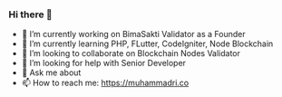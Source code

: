 ### Hi there 👋

- 🔭 I’m currently working on BimaSakti Validator as a Founder
- 🌱 I’m currently learning PHP, FLutter, CodeIgniter, Node Blockchain
- 👯 I’m looking to collaborate on Blockchain Nodes Validator
- 🤔 I’m looking for help with Senior Developer
- 💬 Ask me about 
- 📫 How to reach me: https://muhammadri.co

